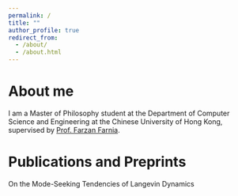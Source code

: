 ```yaml
---
permalink: /
title: ""
author_profile: true
redirect_from: 
  - /about/
  - /about.html
---
```



# About me

I am a Master of Philosophy student at the Department of Computer Science and Engineering at the Chinese University of Hong Kong, supervised by [Prof. Farzan Farnia](https://www.cse.cuhk.edu.hk/people/faculty/farzan-farnia/). 


# Publications and Preprints

On the Mode-Seeking Tendencies of Langevin Dynamics


